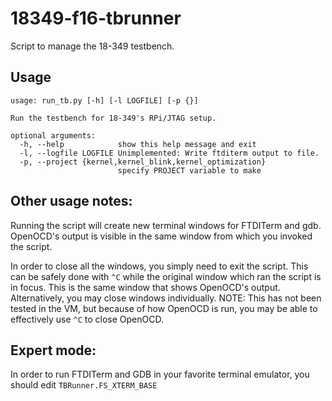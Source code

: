 18349-f16-tbrunner
==================
Script to manage the 18-349 testbench.

Usage
-----
    usage: run_tb.py [-h] [-l LOGFILE] [-p {}]

    Run the testbench for 18-349's RPi/JTAG setup.

    optional arguments:
      -h, --help            show this help message and exit
      -l, --logfile LOGFILE Unimplemented: Write ftditerm output to file.
      -p, --project {kernel,kernel_blink,kernel_optimization}
                            specify PROJECT variable to make

Other usage notes:
------------------
Running the script will create new terminal windows for FTDITerm and
    gdb. OpenOCD's output is visible in the same window from which you
    invoked the script.

In order to close all the windows, you simply need to exit the
    script. This can be safely done with `^C` while the original
    window which ran the script is in focus. This is the same
    window that shows OpenOCD's output. Alternatively, you may
    close windows individually.
NOTE: This has not been tested in the VM, but because of how
    OpenOCD is run, you may be able to effectively use `^C` to
    close OpenOCD.

Expert mode:
------------
In order to run FTDITerm and GDB in your favorite terminal
    emulator, you should edit `TBRunner.FS_XTERM_BASE`
